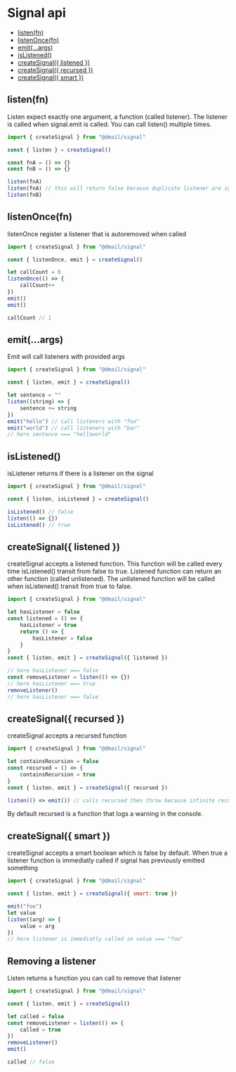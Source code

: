 # Signal api

* [listen(fn)](#listenfn)
* [listenOnce(fn)](#listenoncefn)
* [emit(...args)](#emitargs)
* [isListened()](#islistened)
* [createSignal({ listened })](#createsignal-listened-)
* [createSignal({ recursed })](#createsignal-recursed-)
* [createSignal({ smart })](#createsignal-smart-)

## listen(fn)

Listen expect exactly one argument, a function (called listener). The listener is called when
signal.emit is called. You can call listen() multiple times.

```javascript
import { createSignal } from "@dmail/signal"

const { listen } = createSignal()

const fnA = () => {}
const fnB = () => {}

listen(fnA)
listen(fnA) // this will return false because duplicate listener are ignored
listen(fnB)
```

## listenOnce(fn)

listenOnce register a listener that is autoremoved when called

```javascript
import { createSignal } from "@dmail/signal"

const { listenOnce, emit } = createSignal()

let callCount = 0
listenOnce(() => {
	callCount++
})
emit()
emit()

callCount // 1
```

## emit(...args)

Emit will call listeners with provided args

```javascript
import { createSignal } from "@dmail/signal"

const { listen, emit } = createSignal()

let sentence = ""
listen((string) => {
	sentence += string
})
emit("hello") // call listeners with "foo"
emit("world") // call listeners with "bar"
// here sentence === "helloworld"
```

## isListened()

isListener returns if there is a listener on the signal

```javascript
import { createSignal } from "@dmail/signal"

const { listen, isListened } = createSignal()

isListened() // false
listen(() => {})
isListened() // true
```

## createSignal({ listened })

createSignal accepts a listened function. This function will be called every time isListened()
transit from false to true. Listened function can return an other function (called unlistened). The
unlistened function will be called when isListened() transit from true to false.

```javascript
import { createSignal } from "@dmail/signal"

let hasListener = false
const listened = () => {
	hasListener = true
	return () => {
		hasListener = false
	}
}
const { listen, emit } = createSignal({ listened })

// here hasListener === false
const removeListener = listen(() => {})
// here hasListener === true
removeListener()
// here hasListener === false
```

## createSignal({ recursed })

createSignal accepts a recursed function

```javascript
import { createSignal } from "@dmail/signal"

let containsRecursion = false
const recursed = () => {
	containsRecursion = true
}
const { listen, emit } = createSignal({ recursed })

listen(() => emit()) // calls recursed then throw because infinite recursion
```

By default recursed is a function that logs a warning in the console.

## createSignal({ smart })

createSignal accepts a smart boolean which is false by default. When true a listener function is
immediatly called if signal has previously emitted something

```javascript
import { createSignal } from "@dmail/signal"

const { listen, emit } = createSignal({ smart: true })

emit("foo")
let value
listen((arg) => {
	value = arg
})
// here listener is immediatly called so value === "foo"
```

## Removing a listener

Listen returns a function you can call to remove that listener

```javascript
import { createSignal } from "@dmail/signal"

const { listen, emit } = createSignal()

let called = false
const removeListener = listen(() => {
	called = true
})
removeListener()
emit()

called // false
```
